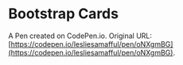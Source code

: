 # Bootstrap Cards

A Pen created on CodePen.io. Original URL: [https://codepen.io/lesliesamafful/pen/oNXgmBG](https://codepen.io/lesliesamafful/pen/oNXgmBG).


